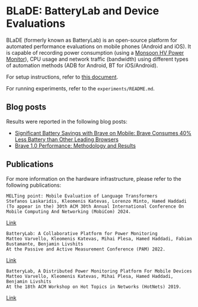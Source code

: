 # BLaDE: BatteryLab and Device Evaluations

BLaDE (formerly known as BatteryLab) is an open-source platform for automated performance evaluations on mobile phones (Android and iOS). It is capable of recording power consumption (using a [Monsoon HV Power Monitor](https://www.msoon.com/high-voltage-power-monitor)), CPU usage and network traffic (bandwidth) using different types of automation methods (ADB for Android, BT for iOS/Android).

For setup instructions, refer to [this document](src/setup/README.md).

For running experiments, refer to the `experiments/README.md`.


## Blog posts

Results were reported in the following blog posts:

<!-- TODO: Add blog post for MELTing point -->
- [Significant Battery Savings with Brave on Mobile: Brave Consumes 40% Less Battery than Other Leading Browsers](https://brave.com/brave-saves-batteries/)
- [Brave 1.0 Performance: Methodology and Results](https://brave.com/brave-one-dot-zero-performance-methodology-and-results/)


## Publications

For more information on the hardware infrastructure, please refer to the following publications:

```
MELTing point: Mobile Evaluation of Language Transformers
Stefanos Laskaridis, Kleomenis Katevas, Lorenzo Minto, Hamed Haddadi
(To appear in the) 30th ACM 30th Annual International Conference On Mobile Computing And Networking (MobiCom) 2024.
```
[Link](https://arxiv.org/abs/2403.12844)

```
BatteryLab: A Collaborative Platform for Power Monitoring
Matteo Varvello, Kleomenis Katevas, Mihai Plesa, Hamed Haddadi, Fabian Bustamante, Benjamin Livshits
At the Passive and Active Measurement Conference (PAM) 2022.
```
[Link](https://arxiv.org/abs/2201.12614)


```
BatteryLab, A Distributed Power Monitoring Platform For Mobile Devices
Matteo Varvello, Kleomenis Katevas, Mihai Plesa, Hamed Haddadi, Benjamin Livshits
At the 18th ACM Workshop on Hot Topics in Networks (HotNets) 2019.
```
[Link](https://arxiv.org/abs/1910.08951)
